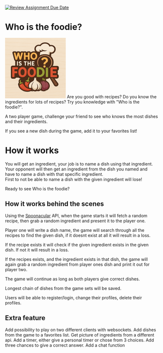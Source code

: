 [![Review Assignment Due Date](https://classroom.github.com/assets/deadline-readme-button-22041afd0340ce965d47ae6ef1cefeee28c7c493a6346c4f15d667ab976d596c.svg)](https://classroom.github.com/a/N68_urbh)  
  
# Who is the foodie?
<img src="/foodie.logo.png" width="200px">  
Are you good with recipes? Do you know the ingredients for lots of recipes? Try you knowledge with "Who is the foodie?".

A two player game, challenge your friend to see who knows the most dishes and their ingredients. 

If you see a new dish during the game, add it to your favorites list!

# How it works
You will get an ingredient, your job is to name a dish using that ingredient.  
Your opponent will then get an ingredient from the dish you named and have to name a dish with that specific ingredient.  
First to not be able to name a dish with the given ingredient will lose! 

Ready to see Who is the foodie?

## How it works behind the scenes
Using the [Spoonacular](https://spoonacular.com/food-api) API, when the game starts it will fetch a random recipe, then grab a random ingredient and present it to the player one.  
  
Player one will write a dish name, the game will search through all the recipes to find the given dish, if it doesnt exist at all it will result in a loss.  
  
If the recipe exists it will check if the given ingredient exists in the given dish. If not it will result in a loss.  
  
If the recipes exists, and the ingredient exists in that dish, the game will again grab a random ingredient from player ones dish and print it out for player two.  

The game will continue as long as both players give correct dishes.  

Longest chain of dishes from the game sets will be saved.  

Users will be able to register/login, change their profiles, delete their profiles. 

## Extra feature
Add possibility to play on two different clients with websockets.
Add dishes from the game to a favorites list.
Get picture of ingredients from a different api.
Add a timer, either give a personal timer or chose from 3 choices.
Add three chances to give a correct answer.
Add a chat function